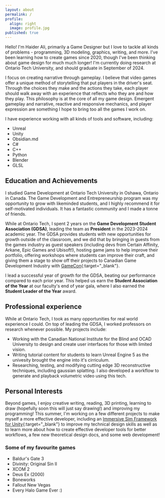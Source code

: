 ```yaml
---
layout: about
permalink: /
profile:
  align: right
  image: profile.jpg
published: true
---
```


Hello! I'm Haider Ali, primarily a Game Designer but I love to tackle all kinds of problems - programming, 3D modeling, graphics, writing, and more. I've been learning how to create games since 2020, though I've been thinking about game design for much much longer! I'm currently doing research at Ontario Tech University, and should graduate in September of 2024.

I focus on creating narrative through gameplay. I believe that video games offer a unique method of storytelling that put players in the driver's seat. Through the choices they make and the actions they take, each player should walk away with an experience that reflects who they are and how they play. This philosophy is at the core of all my game design. Emergent gameplay and narrative, reactive and responsive mechanics, and player expression are something I hope to bring too all the games I work on.

I have experience working with all kinds of tools and software, including:
- Unreal
- Unity
- Obsidian.md
- C#
- C++
- Python
- Blender
- GLSL

## Education and Achievements ##

I studied Game Development at Ontario Tech University in Oshawa, Ontario in Canada. The Game Development and Entrepreneurship program was my opportunity to grow with likeminded students, and I highly recommend it for self-motivated individuals. It has a fantastic community and I made a tonne of friends.

While at Ontario Tech, I spent 2 years on the **Game Development Student Association (GDSA)**, leading the team as **President** in the 2023-2024 academic year. The GDSA provides students with new opportunities for growth outside of the classroom, and we did that by bringing in guests from the games industry as guest speakers (including devs from Certain Affinity, Arkane, Epic Games and Ubisoft!), hosting game jams to help improve their portfolio, offering workshops where students can improve their craft, and giving them a stage to show off their projects to Canadian Game Development Industry with [GameCon](https://www.gamecon.ca/){:target="_blank"}.

I lead a successful year of growth for the GDSA, beating our performance compared to each prior year. This helped us earn the **Student Association of the Year** at our faculty's end of year gala, where I also earned the **Student Leader of the Year** award.

## Professional experience ##

While at Ontario Tech, I took as many opportunities for real world experience I could. On top of leading the GDSA, I worked professors on research whenever possible. My projects include:
- Working with the Canadian National Institute for the Blind and OCAD University to design and create user interfaces for those with limited vision.
- Writing tutorial content for students to learn Unreal Engine 5 as the univesity brought the engine into it's cirriculum.
- Researching, testing, and modifying cutting edge 3D reconstructive techniques, including gaussian splatting. I also developed a workflow to generate and playback volumetric video using this tech.

## Personal Interests ##

Beyond games, I enjoy creative writing, reading, 3D printing, learning to draw (hopefully soon this will just say drawing!) and improving my programming! This summer, I'm working on a few different projects to make myself a more effective developer, including an [Immersive Sim Framework for Unity](){:target="_blank"} to improve my technical design skills as well as to learn more about how to create effective developer tools for better workflows, a few new theoretical design docs, and some web development!

### Some of my favourite games ###
- Baldur's Gate 3 
- Divinity: Original Sin II
- XCOM 2
- Deus Ex (2000)
- Boneworks
- Fallout New Vegas
- Every Halo Game Ever :)